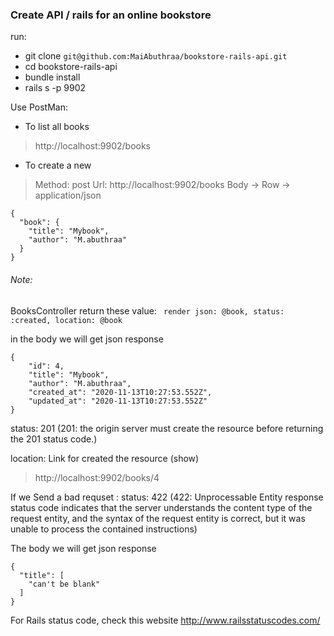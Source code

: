 ### Create API / rails for an online bookstore

run:
- git clone `git@github.com:MaiAbuthraa/bookstore-rails-api.git`
- cd bookstore-rails-api
- bundle install
- rails s -p 9902


Use PostMan:
- To list all books 
> http://localhost:9902/books

- To create a new 
> Method: post
> Url: http://localhost:9902/books
> Body -> Row -> application/json
```
{
  "book": {
    "title": "Mybook",
    "author": "M.abuthraa"
  }
}
```

###### Note: 
BooksController return these value:
``` render json: @book, status: :created, location: @book```

in the body we will get json response 
```
{
    "id": 4,
    "title": "Mybook",
    "author": "M.abuthraa",
    "created_at": "2020-11-13T10:27:53.552Z",
    "updated_at": "2020-11-13T10:27:53.552Z"
}
```

 status: 201 (201: the origin server must create the resource before returning the 201 status code.)

location: Link for created the resource (show)
> http://localhost:9902/books/4


If we Send a bad requset :
status: 422 (422: Unprocessable Entity response status code indicates that the server understands the content type of the request entity, and the syntax of the request entity is correct, but it was unable to process the contained instructions)

The body we will get json response 
```
{
  "title": [
    "can't be blank"
  ]
}
```

For Rails status code, check this website http://www.railsstatuscodes.com/
